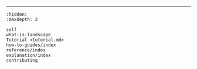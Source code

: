 ```{include} ../README.md

````

---------

```{toctree}
:hidden:
:maxdepth: 2

self
what-is-landscape
Tutorial <tutorial.md>
how-to-guides/index
reference/index
explanation/index
contributing
```
